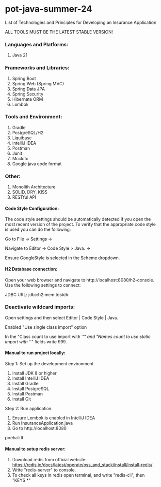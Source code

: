 # pot-java-summer-24

List of Technologies and Principles for Developing an Insurance Application

ALL TOOLS MUST BE THE LATEST STABLE VERSION!

### Languages and Platforms:
1.	Java 21
 
### Frameworks and Libraries:
1.	Spring Boot
2.	Spring Web (Spring MVC)
3.	Spring Data JPA
4.	Spring Security
5.	Hibernate ORM
6.	Lombok

### Tools and Environment:
1.	Gradle
2.	PostgreSQL/H2
3.	Liquibase
4.	IntelliJ IDEA
5.	Postman
6.	Junit
7.	Mockito
8.	Google java code format

### Other:
1.	Monolith Architecture
2.	SOLID, DRY, KISS
3.	RESTful API

#### Code Style Configuration:
The code style settings should be automatically detected if you open the most recent version of the project.
To verify that the appropriate code style is used you can do the following:

Go to File -> Settings ->

Navigate to Editor -> Code Style > Java. ->

Ensure GoogleStyle is selected in the Scheme dropdown.


#### H2 Database connection:
Open your web browser and navigate to http://localhost:8080/h2-console. Use the following settings to connect:

JDBC URL: jdbc:h2:mem:testdb

### Deactivate wildcard imports:
Open settings and then select Editor | Code Style | Java.

Enabled "Use single class import" option

In the "Class count to use import with '*'" and "Names count to use static import with '*'" fields write 999.

#### Manual to run project locally:
Step 1: Set up the development environment
1. Install JDK 8 or higher
2. Install IntelliJ IDEA
3. Install Gradle
4. Install PostgreSQL
5. Install Postman
6. Install Git

Step 2: Run application

1. Ensure Lombok is enabled in IntelliJ IDEA
2. Run InsuranceApplication.java
3. Go to http://localhost:8080

poehali.lt   

#### Manual to setup redis server:

1. Download redis from official website: https://redis.io/docs/latest/operate/oss_and_stack/install/install-redis/
2. Write "redis-server" to console. 
3. To check all keys in redis open terminal, and write "redis-cli", then "KEYS *"